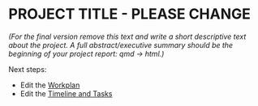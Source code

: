 # PROJECT TITLE - PLEASE CHANGE

*(For the final version remove this text and write a short descriptive text about the project. A full abstract/executive summary should be the beginning of your project report: qmd -> html.)*

Next steps:

- Edit the [Workplan](WORKPLAN.md)
- Edit the [Timeline and Tasks](TIMELINE_TASKS.md)

